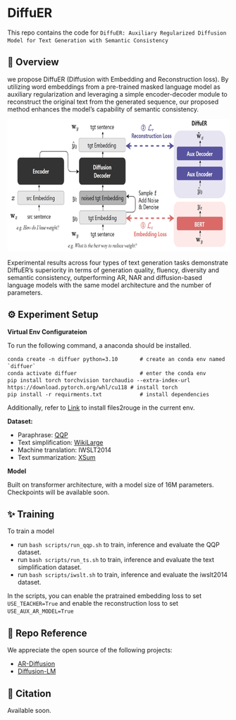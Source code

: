 # DiffuER

This repo contains the code for `DiffuER: Auxiliary Regularized Diffusion Model for Text Generation with Semantic Consistency`

## 📄 Overview

we propose DiffuER (Diffusion with Embedding and Reconstruction loss). By utilizing word embeddings from a pre-trained masked language model as auxiliary regularization and leveraging a simple encoder-decoder module to reconstruct the original text from the generated sequence, our proposed method enhances the model’s capability of semantic consistency.

<div align=center><img src="image/model.png" width = "600" height = 300/></div>

Experimental results across four types of text generation tasks demonstrate DiffuER’s superiority in terms of generation quality, fluency, diversity and semantic consistency, outperforming AR, NAR and diffusion-based language models with the same model architecture and the number of parameters.


## ⚙️ Experiment Setup

**Virtual Env Configurateion**

To run the following command, a anaconda should be installed.

```shell
conda create -n diffuer python=3.10       # create an conda env named `diffuer`
conda activate diffuer                    # enter the conda env
pip install torch torchvision torchaudio --extra-index-url https://download.pytorch.org/whl/cu118 # install torch
pip install -r requirments.txt            # install dependencies
```

Additionally, refer to [Link](https://github.com/pltrdy/files2rouge) to install files2rouge in the current env.

**Dataset:**

- Paraphrase: [QQP](https://www.kaggle.com/c/quora-question-pairs)
- Text simplification: [WikiLarge](https://huggingface.co/datasets/bogdancazan/wikilarge-text-simplification)
- Machine translation: IWSLT2014
- Text summarization: [XSum](https://huggingface.co/datasets/EdinburghNLP/xsum)

**Model**

Built on transformer architecture, with a model size of 16M parameters.
Checkpoints will be available soon.


## ✨ Training

To train a model
- run `bash scripts/run_qqp.sh` to train, inference and evaluate the QQP dataset.
- run `bash scripts/run_ts.sh` to train, inference and evaluate the text simplification dataset.
- run `bash scripts/iwslt.sh` to train, inference and evaluate the iwslt2014 dataset.

In the scripts, you can enable the pratrained embedding loss to set `USE_TEACHER=True` and enable the reconstruction loss to set `USE_AUX_AR_MODEL=True`


## 🤝 Repo Reference

We appreciate the open source of the following projects:
- [AR-Diffusion](https://github.com/microsoft/ProphetNet/tree/master/AR-diffusion)
- [Diffusion-LM](https://github.com/XiangLi1999/Diffusion-LM)

## 📜 Citation

Available soon.
